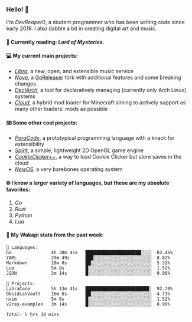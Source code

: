 ### Hello! 👋

I'm _DevReaper0_, a student programmer who has been writing code since early 2019. I also dabble a bit in creating digital art and music.

#### 📖 Currently reading: *Lord of Mysteries*.

#### 💻 My current main projects:

-   _[Libra](https://github.com/LibraMusic)_, a new, open, and extensible music service
-   _[Nova](https://github.com/LibraMusic/Nova)_, a [GoReleaser](https://github.com/goreleaser/goreleaser) fork with additional features and some breaking changes
-   _[DeclArch](https://github.com/DevReaper0/declarch)_, a tool for declaratively managing (currently only Arch Linux) systems
-   _[Cloud](https://github.com/CloudLoaderMC/CloudLoader)_, a hybrid mod loader for Minecraft aiming to actively support as many other loaders' mods as possible

#### ⌨️ Some other cool projects:

-   _[ParaCode](https://github.com/ParaCodeLang/ParaCode)_, a prototypical programming language with a knack for extensibility
-   _[Spirit](https://gitlab.com/DevReaper0/SpiritEngine)_, a simple, lightweight 2D OpenGL game engine
-   _[CookieClicker++](https://github.com/DevReaper0/CookieClickerPlusPlus)_, a way to load Cookie Clicker but store saves in the cloud
-   _[NewOS](https://github.com/DevReaper0/NewOS)_, a very barebones operating system

#### 🌐 I know a larger variety of languages, but these are my absolute favorites:

1. _Go_
2. _Rust_
3. _Python_
4. _Lua_

#### 📡 My Wakapi stats from the past week:

```text
💾 Languages:
Go               4h 38m 45s   █████████████████████░░░░  82.46%
YAML             29m 49s      ███░░░░░░░░░░░░░░░░░░░░░░  8.82%
Markdown         18m 0s       ██░░░░░░░░░░░░░░░░░░░░░░░  5.32%
Lua              5m 8s        █░░░░░░░░░░░░░░░░░░░░░░░░  1.52%
JSON             3m 14s       █░░░░░░░░░░░░░░░░░░░░░░░░  0.96%

💼 Projects:
LibraCore        5h 13m 41s   ████████████████████████░  92.79%
ObsidianVault    16m 0s       ██░░░░░░░░░░░░░░░░░░░░░░░  4.73%
nvim             5m 8s        █░░░░░░░░░░░░░░░░░░░░░░░░  1.52%
v2ray-examples   3m 14s       █░░░░░░░░░░░░░░░░░░░░░░░░  0.96%

Total: 5 hrs 38 mins
```
